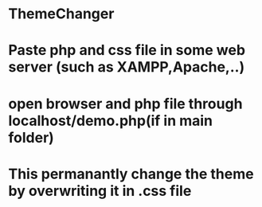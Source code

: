 # ThemeChanger
# Paste php and css file in some web server (such as XAMPP,Apache,..)
# open browser and php file through localhost/demo.php(if in main folder)
# This permanantly change the theme by overwriting it in .css file
